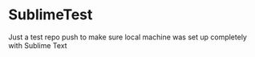 # SublimeTest
Just a test repo push to make sure local machine was set up completely with Sublime Text
